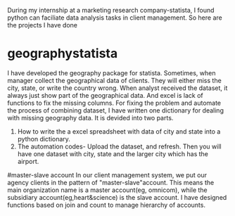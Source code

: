 During my internship at a marketing research company-statista, I found python can faciliate data analysis tasks in client management. So here are the projects I have done

# geographystatista
I have developed the geography package for statista.
Sometimes, when manager collect the geographical data of clients. They will either miss the city, state, or write the country wrong. When analyst received the dataset, it always just show part of the geographical data. And excel is lack of functions to fix the missing columns.
For fixing the problem and automate the process of combining dataset, I have written one dictionary for dealing with missing geography data. It is devided into two parts.
1) How to write the a excel spreadsheet with data of city and state into a python dictionary.
2) The automation codes- Upload the dataset, and refresh. Then you will have one dataset with city, state and the larger city which has the airport. 

#master-slave account
In our client management system, we put our agency clients in the pattern of "master-slave"account. This means the main organization name is a master account(eg, omnicom), while the subsidiary account(eg,heart&science) is the slave account. I have designed functions based on join and count to manage hierarchy of accounts.  
